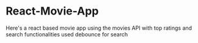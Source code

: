 # React-Movie-App
Here's a react based movie app using the movies API with top ratings and search functionalities
used debounce for search